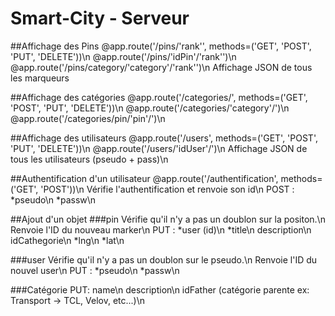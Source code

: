 # Smart-City - Serveur

##Affichage des Pins
@app.route('/pins/'rank'', methods=('GET', 'POST', 'PUT', 'DELETE'))\n
@app.route('/pins/'idPin'/'rank'')\n
@app.route('/pins/category/'category'/'rank'')\n
Affichage JSON de tous les marqueurs

##Affichage des catégories
@app.route('/categories/', methods=('GET', 'POST', 'PUT', 'DELETE'))\n
@app.route('/categories/'category'/')\n
@app.route('/categories/pin/'pin'/')\n

##Affichage des utilisateurs
@app.route('/users', methods=('GET', 'POST', 'PUT', 'DELETE'))\n
@app.route('/users/'idUser'/')\n
Affichage JSON de tous les utilisateurs (pseudo + pass)\n

##Authentification d'un utilisateur
@app.route('/authentification', methods=('GET', 'POST'))\n
Vérifie l'authentification et renvoie son id\n
POST : 	*pseudo\n
	*passw\n

##Ajout d'un objet
###pin
Vérifie qu'il n'y a pas un doublon sur la positon.\n
Renvoie l'ID du nouveau marker\n
PUT : 	*user (id)\n
	*title\n
	description\n
	idCathegorie\n
	*lng\n
	*lat\n


###user
Vérifie qu'il n'y a pas un doublon sur le pseudo.\n
Renvoie l'ID du nouvel user\n
PUT : 	*pseudo\n
	*passw\n

###Catégorie
PUT:  name\n
      description\n
      idFather (catégorie parente ex: Transport -> TCL, Velov, etc...)\n


